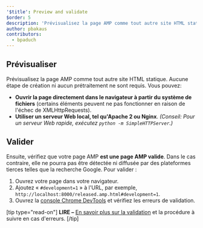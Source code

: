 ```yaml
---
'$title': Preview and validate
$order: 5
description: 'Prévisualisez la page AMP comme tout autre site HTML statique. Aucune étape de création ni aucun prétraitement ne sont requis. Vous pouvez: ...'
author: pbakaus
contributors:
  - bpaduch
---
```


## Prévisualiser

Prévisualisez la page AMP comme tout autre site HTML statique. Aucune étape de création ni aucun prétraitement ne sont requis. Vous pouvez:

- **Ouvrir la page directement dans le navigateur à partir du système de fichiers** (certains éléments peuvent ne pas fonctionner en raison de l'échec de XMLHttpRequests).
- **Utiliser un serveur Web local, tel qu'Apache 2 ou Nginx**. _(Conseil: Pour un serveur Web rapide, exécutez `python -m SimpleHTTPServer`.)_

## Valider

Ensuite, vérifiez que votre page AMP **est une page AMP valide**. Dans le cas contraire, elle ne pourra pas être détectée ni diffusée par des plateformes tierces telles que la recherche Google. Pour valider :

1. Ouvrez votre page dans votre navigateur.
2. Ajoutez « `#development=1` » à l'URL, par exemple, `http://localhost:8000/released.amp.html#development=1`.
3. Ouvrez la [console Chrome DevTools](https://developers.google.com/web/tools/chrome-devtools/debug/console/) et vérifiez les erreurs de validation.

[tip type="read-on"] <strong>LIRE –</strong> [En savoir plus sur la validation](../../../../documentation/guides-and-tutorials/learn/validation-workflow/validate_amp.md) et la procédure à suivre en cas d'erreurs. [/tip]
